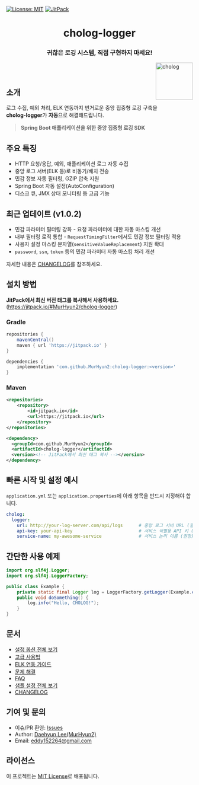[![License: MIT](https://img.shields.io/badge/License-MIT-yellow.svg)](https://opensource.org/licenses/MIT)
[![JitPack](https://jitpack.io/v/MurHyun2/cholog-logger.svg)](https://jitpack.io/#MurHyun2/cholog-logger)

<h1 align="middle">cholog-logger</h1>

<h3 align="middle">귀찮은 로깅 시스템, 직접 구현하지 마세요!</h3>
<img src="https://github.com/user-attachments/assets/4ff0550b-cd18-4d15-8163-42bf8f282d34" alt="cholog" align="right" height="100" />

<br/><br/>

## 소개

로그 수집, 예외 처리, ELK 연동까지 번거로운 중앙 집중형 로깅 구축을  
**cholog-logger**가 **자동**으로 해결해드립니다.
> **Spring Boot 애플리케이션을 위한 중앙 집중형 로깅 SDK**

## 주요 특징

- HTTP 요청/응답, 예외, 애플리케이션 로그 자동 수집
- 중앙 로그 서버(ELK 등)로 비동기/배치 전송
- 민감 정보 자동 필터링, GZIP 압축 지원
- Spring Boot 자동 설정(AutoConfiguration)
- 디스크 큐, JMX 상태 모니터링 등 고급 기능

## 최근 업데이트 (v1.0.2)

- 민감 파라미터 필터링 강화 - 요청 파라미터에 대한 자동 마스킹 개선
- 내부 필터링 로직 통합 - `RequestTimingFilter`에서도 민감 정보 필터링 적용
- 사용자 설정 마스킹 문자열(`sensitiveValueReplacement`) 지원 확대
- `password`, `ssn`, `token` 등의 민감 파라미터 자동 마스킹 처리 개선

자세한 내용은 [CHANGELOG](CHANGELOG.md)를 참조하세요.

## 설치 방법

**JitPack에서 최신 버전 태그를 복사해서 사용하세요.** (https://jitpack.io/#MurHyun2/cholog-logger)

### Gradle
```gradle
repositories {
    mavenCentral()
    maven { url 'https://jitpack.io' }
}

dependencies {
    implementation 'com.github.MurHyun2:cholog-logger:<version>'
}
```

### Maven
```xml
<repositories>
    <repository>
        <id>jitpack.io</id>
        <url>https://jitpack.io</url>
    </repository>
</repositories>

<dependency>
  <groupId>com.github.MurHyun2</groupId>
  <artifactId>cholog-logger</artifactId>
  <version><!-- JitPack에서 최신 태그 복사 --></version>
</dependency>
```

## 빠른 시작 및 설정 예시

`application.yml` 또는 `application.properties`에 아래 항목을 반드시 지정해야 합니다.

```yaml
cholog:
  logger:
    url: http://your-log-server.com/api/logs      # 중앙 로그 서버 URL (필수)
    api-key: your-api-key                         # 서비스 식별용 API 키 (필수)
    service-name: my-awesome-service              # 서비스 논리 이름 (권장)
```

## 간단한 사용 예제

```java
import org.slf4j.Logger;
import org.slf4j.LoggerFactory;

public class Example {
    private static final Logger log = LoggerFactory.getLogger(Example.class);
    public void doSomething() {
        log.info("Hello, CHOLOG!");
    }
}
```

## 문서

- [설정 옵션 전체 보기](docs/Configuration.md)
- [고급 사용법](docs/Advanced-Usage.md)
- [ELK 연동 가이드](docs/ELK-Integration.md)
- [문제 해결](docs/Troubleshooting.md)
- [FAQ](docs/FAQ.md)
- [샘플 설정 전체 보기](docs/application.sample.yml)
- [CHANGELOG](CHANGELOG.md)

## 기여 및 문의

- 이슈/PR 환영: [Issues](https://github.com/MurHyun2/cholog-logger/issues)
- Author: [Daehyun Lee(MurHyun2)](https://github.com/MurHyun2)
- Email: eddy152264@gmail.com

## 라이선스

이 프로젝트는 [MIT License](LICENSE)로 배포됩니다.
